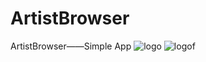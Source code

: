 # ArtistBrowser
ArtistBrowser——Simple App
![logo](http://i12.tietuku.com/636c8ff31a62e5b6s.png)
![logof](http://i5.tietuku.com/5d786b3f13417318s.png)
